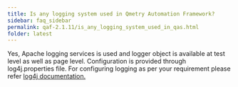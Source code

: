 ```yaml
---
title: Is any logging system used in Qmetry Automation Framework?
sidebar: faq_sidebar
permalink: qaf-2.1.11/is_any_logging_system_used_in_qas.html
folder: latest
---
```



Yes, Apache logging services is used and logger object is available at test level as well as page level. Configuration is provided through log4j.properties file. For configuring logging as per your requirement please refer [log4j documentation.](http://logging.apache.org/log4j/1.2/manual.html)
